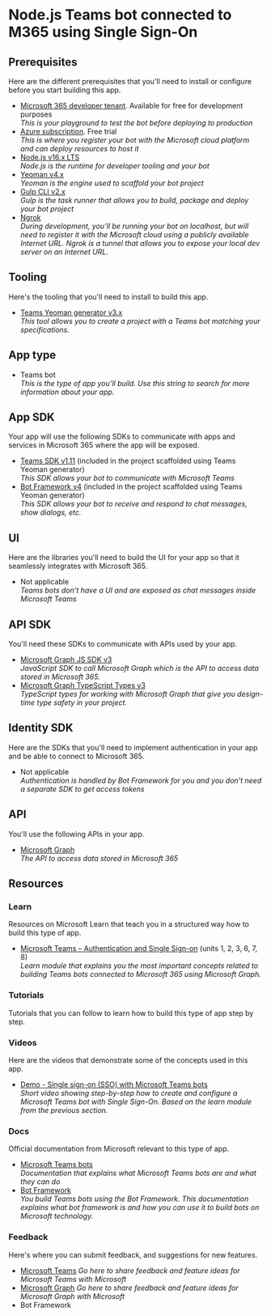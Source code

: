 # Node.js Teams bot connected to M365 using Single Sign-On

## Prerequisites

Here are the different prerequisites that you'll need to install or configure before you start building this app.

- [Microsoft 365 developer tenant](https://developer.microsoft.com/microsoft-365/dev-program). Available for free for development purposes<br>
  _This is your playground to test the bot before deploying to production_
- [Azure subscription](https://azure.microsoft.com/free). Free trial<br>
  _This is where you register your bot with the Microsoft cloud platform and can deploy resources to host it_
- [Node.js v16.x LTS](https://nodejs.org/)<br>
  _Node.js is the runtime for developer tooling and your bot_
- [Yeoman v4.x](https://www.npmjs.com/package/yo)<br>
  _Yeoman is the engine used to scaffold your bot project_
- [Gulp CLI v2.x](https://www.npmjs.com/package/gulp-cli)<br>
  _Gulp is the task runner that allows you to build, package and deploy your bot project_
- [Ngrok](https://ngrok.com/)<br>
  _During development, you’ll be running your bot on localhost, but will need to register it with the Microsoft cloud using a publicly available Internet URL. Ngrok is a tunnel that allows you to expose your local dev server on an Internet URL._

## Tooling

Here's the tooling that you'll need to install to build this app.

- [Teams Yeoman generator v3.x](https://www.npmjs.com/package/generator-teams)<br>
  _This tool allows you to create a project with a Teams bot matching your specifications._

## App type

- Teams bot<br>
  _This is the type of app you’ll build. Use this string to search for more information about your app._

## App SDK

Your app will use the following SDKs to communicate with apps and services in Microsoft 365 where the app will be exposed.

- [Teams SDK v1.11](https://www.npmjs.com/package/@microsoft/teams-js) (included in the project scaffolded using Teams Yeoman generator)<br>
  _This SDK allows your bot to communicate with Microsoft Teams_
- [Bot Framework v4](https://www.npmjs.com/package/botbuilder) (included in the project scaffolded using Teams Yeoman generator)<br>
  _This SDK allows your bot to receive and respond to chat messages, show dialogs, etc._

## UI

Here are the libraries you'll need to build the UI for your app so that it seamlessly integrates with Microsoft 365.

- Not applicable<br>
  _Teams bots don’t have a UI and are exposed as chat messages inside Microsoft Teams_

## API SDK

You'll need these SDKs to communicate with APIs used by your app.

- [Microsoft Graph JS SDK v3](https://www.npmjs.com/package/@microsoft/microsoft-graph-client)<br>
  _JavaScript SDK to call Microsoft Graph which is the API to access data stored in Microsoft 365._
- [Microsoft Graph TypeScript Types v3](https://www.npmjs.com/package/@microsoft/microsoft-graph-types)<br>
  _TypeScript types for working with Microsoft Graph that give you design-time type safety in your project._

## Identity SDK

Here are the SDKs that you'll need to implement authentication in your app and be able to connect to Microsoft 365.

- Not applicable<br>
  _Authentication is handled by Bot Framework for you and you don’t need a separate SDK to get access tokens_

## API

You'll use the following APIs in your app.

- [Microsoft Graph](https://docs.microsoft.com/graph/overview)<br>
  _The API to access data stored in Microsoft 365_

## Resources

### Learn

Resources on Microsoft Learn that teach you in a structured way how to build this type of app.

- [Microsoft Teams – Authentication and Single Sign-on](https://docs.microsoft.com/learn/modules/msteams-sso/) (units 1, 2, 3, 6, 7, 8)<br>
  _Learn module that explains you the most important concepts related to building Teams bots connected to Microsoft 365 using Microsoft Graph._

### Tutorials

Tutorials that you can follow to learn how to build this type of app step by step.

### Videos

Here are the videos that demonstrate some of the concepts used in this app.

- [Demo - Single sign-on (SSO) with Microsoft Teams bots](https://www.youtube.com/watch?v=jt0QtVzxPXs)<br> 
  _Short video showing step-by-step how to create and configure a Microsoft Teams bot with Single Sign-On. Based on the learn module from the previous section._

### Docs

Official documentation from Microsoft relevant to this type of app.

- [Microsoft Teams bots](https://docs.microsoft.com/microsoftteams/platform/bots/what-are-bots)<br>
  _Documentation that explains what Microsoft Teams bots are and what they can do_
- [Bot Framework](https://dev.botframework.com/)<br>
  _You build Teams bots using the Bot Framework. This documentation explains what bot framework is and how you can use it to build bots on Microsoft technology._

### Feedback

Here's where you can submit feedback, and suggestions for new features.

- [Microsoft Teams](https://feedbackportal.microsoft.com/feedback/forum/ad198462-1c1c-ec11-b6e7-0022481f8472)
  _Go here to share feedback and feature ideas for Microsoft Teams with Microsoft_
- [Microsoft Graph](https://docs.microsoft.com/answers/products/graph)
  _Go here to share feedback and feature ideas for Microsoft Graph with Microsoft_
- Bot Framework
